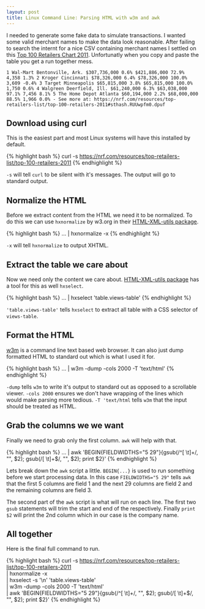 ```yaml
---
layout: post
title: Linux Command Line: Parsing HTML with w3m and awk
---
```


I needed to generate some fake data to simulate transactions. I wanted some valid merchant names
to make the data look reasonable. After failing to search the internt for a nice CSV containing merchant names
I settled on this [Top 100 Retailers Chart 2011](https://nrf.com/resources/top-retailers-list/top-100-retailers-2011). Unfortunatly when you copy and paste the table you get a run together mess.

```
1 Wal-Mart Bentonville, Ark. $307,736,000 0.6% $421,886,000 72.9% 4,358 1.3% 2 Kroger Cincinnati $78,326,000 6.4% $78,326,000 100.0% 3,609 -0.4% 3 Target Minneapolis $65,815,000 3.8% $65,815,000 100.0% 1,750 0.6% 4 Walgreen Deerfield, Ill. $61,240,000 6.3% $63,038,000 97.1% 7,456 8.1% 5 The Home Depot Atlanta $60,194,000 2.2% $68,000,000 88.5% 1,966 0.0% - See more at: https://nrf.com/resources/top-retailers-list/top-100-retailers-2011#sthash.RUUwpfm0.dpuf
```

## Download using curl

This is the easiest part and most Linux systems will have this installed by default.

{% highlight bash %}
curl -s https://nrf.com/resources/top-retailers-list/top-100-retailers-2011
{% endhighlight %}

`-s` will tell `curl` to be silent with it's messages. The output will go to standard output.

## Normalize the HTML

Before we extract content from the HTML we need it to be normalized. To do this we can use `hxnormalize` by w3.org in
their [HTML-XML-utils package](http://www.w3.org/Tools/HTML-XML-utils/).

{% highlight bash %}
... | hxnormalize -x
{% endhighlight %}

`-x` will tell `hxnormalize` to output XHTML.

## Extract the table we care about

Now we need only the content we care about. [HTML-XML-utils package](http://www.w3.org/Tools/HTML-XML-utils/) has
a tool for this as well `hxselect`.

{% highlight bash %}
... | hxselect 'table.views-table'
{% endhighlight %}

`'table.views-table'` tells `hxselect` to extract all table with a CSS selector of `views-table`.

## Format the HTML

[w3m](http://w3m.sourceforge.net/) is a command line text based web browser. It can also just dump formatted HTML to standard out which is what I used it for.

{% highlight bash %}
... | w3m -dump -cols 2000 -T 'text/html'
{% endhighlight %}

`-dump` tells `w3m` to write it's output to standard out as opposed to a scrollable viewer. `-cols 2000` ensures
we don't have wrapping of the lines which would make parsing more tedious. `-T 'text/html` tells `w3m` that the
input should be treated as HTML.

## Grab the columns we we want

Finally we need to grab only the first column. `awk` will help with that.

{% highlight bash %}
... | awk 'BEGIN{FIELDWIDTHS="5 29"}{gsub(/^[ \t]+/, "", $2); gsub(/[ \t]+$/, "", $2); print $2}'
{% endhighlight %}

Lets break down the `awk` script a little. `BEGIN{...}` is used to run something before we start processing data.
In this case `FIELDWIDTHS="5 29"` tells `awk` that the first 5 columns are field 1 and the next 29 columns are field
2 and the remaining columns are field 3.

The second part of the `awk` script is what will run on each line. The first two `gsub` statements will trim the
start and end of the respectively. Finally `print $2` will print the 2nd column which in our case is the company
name.

## All together

Here is the final full command to run.

{% highlight bash %}
curl -s https://nrf.com/resources/top-retailers-list/top-100-retailers-2011 \
  | hxnormalize -x \
  | hxselect -s '\n' 'table.views-table' \
  | w3m -dump -cols 2000 -T 'text/html' \
  | awk 'BEGIN{FIELDWIDTHS="5 29"}{gsub(/^[ \t]+/, "", $2); gsub(/[ \t]+$/, "", $2); print $2}'
{% endhighlight %}
